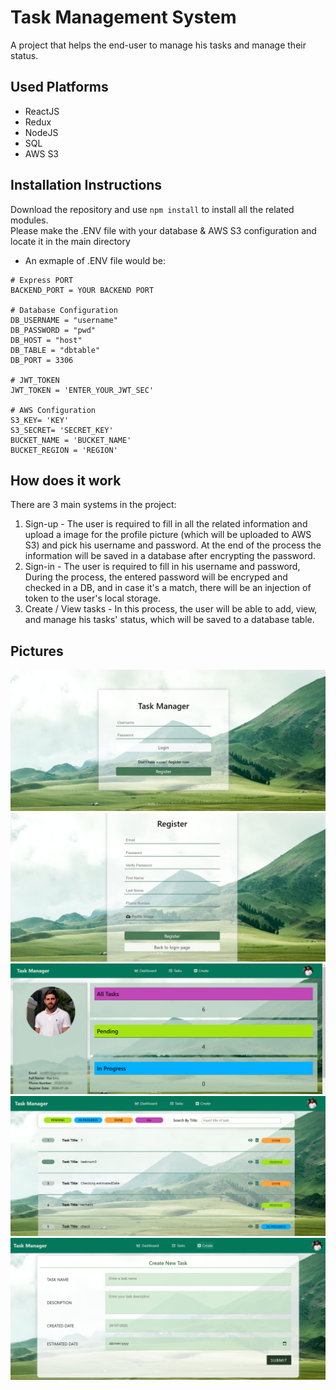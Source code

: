 # Task Management System
A project that helps the end-user to manage his tasks and manage their status.

## Used Platforms
- ReactJS
- Redux
- NodeJS
- SQL
- AWS S3

## Installation Instructions
Download the repository and use `npm install` to install all the related modules.<br/>
Please make the .ENV file with your database & AWS S3 configuration and locate it in the main directory<br/>
- An exmaple of .ENV file would be:
```
# Express PORT
BACKEND_PORT = YOUR BACKEND PORT

# Database Configuration
DB_USERNAME = "username"
DB_PASSWORD = "pwd"
DB_HOST = "host"
DB_TABLE = "dbtable"
DB_PORT = 3306

# JWT_TOKEN
JWT_TOKEN = 'ENTER_YOUR_JWT_SEC'

# AWS Configuration
S3_KEY= 'KEY'
S3_SECRET= 'SECRET_KEY'
BUCKET_NAME = 'BUCKET_NAME'
BUCKET_REGION = 'REGION'
```

## How does it work
There are 3 main systems in the project:
1. Sign-up  - The user is required to fill in all the related information and upload a image for the profile picture (which will be uploaded to AWS S3) and pick his username and password. At the end of the process the information will be saved in a database after encrypting the password.
2. Sign-in - The user is required to fill in his username and password, During the process, the entered password will be encryped and checked in a DB, and in case it's a match, there will be an injection of token to the user's local storage.
3. Create / View tasks - In this process, the user will be able to add, view, and manage his tasks' status, which will be saved to a database table.

## Pictures
![Login_Img](./img/login.png)
![Register_Img](./img/register.png)
![Profile_Img](./img/profile.png)
![Tasks_Img](./img/tasks.png)
![Create_Img](./img/create.png)
